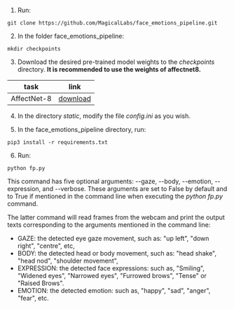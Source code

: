 1. Run:
```
git clone https://github.com/MagicalLabs/face_emotions_pipeline.git
```
2. In the folder face_emotions_pipeline:
```
mkdir checkpoints
```
3. Download the desired pre-trained model weights to the *checkpoints* directory. **It is recommended to use the weights of affectnet8.**

|     task     	| link 	|
|:-----------:	|:------:	|
| AffectNet-8 	|[download](https://drive.google.com/drive/folders/1K9zCWL9pBgNfAaQ26dAETcEBijMgyf8W?usp=share_link)      	|

4. In the directory *static*, modify the file *config.ini* as you wish.

5. In the face_emotions_pipeline directory, run: 
```
pip3 install -r requirements.txt
```
6. Run: 
```
python fp.py
```
This command has five optional arguments: --gaze, --body, --emotion, --expression, and --verbose. These arguments are set to False by default and to True if mentioned in the command line when executing the *python fp.py* command.

The latter command will read frames from the webcam and print the output texts corresponding to the arguments mentioned in the command line:
- GAZE: the detected eye gaze movement, such as: "up left", "down right", "centre", etc,
- BODY: the detected head or body movement, such as: "head shake", "head nod", "shoulder movement",
- EXPRESSION: the detected face expressions: such as, "Smiling", "Widened eyes", "Narrowed eyes", "Furrowed brows", "Tense" or "Raised Brows".
- EMOTION: the detected emotion: such as, "happy", "sad", "anger", "fear", etc.
